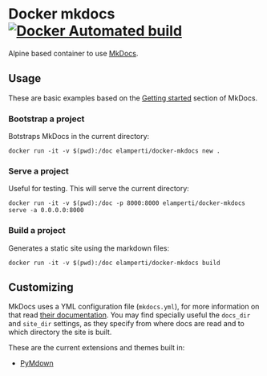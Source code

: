 # Docker mkdocs [![Docker Automated build](https://img.shields.io/docker/automated/elamperti/docker-mkdocs.svg)](https://hub.docker.com/r/elamperti/docker-mkdocs/)
Alpine based container to use [MkDocs](http://www.mkdocs.org/).

## Usage
These are basic examples based on the [Getting started](http://www.mkdocs.org/#getting-started) section of MkDocs.

### Bootstrap a project
Botstraps MkDocs in the current directory:

```
docker run -it -v $(pwd):/doc elamperti/docker-mkdocs new .
```

### Serve a project
Useful for testing. This will serve the current directory:

```
docker run -it -v $(pwd):/doc -p 8000:8000 elamperti/docker-mkdocs serve -a 0.0.0.0:8000
```

### Build a project
Generates a static site using the markdown files:

```
docker run -it -v $(pwd):/doc elamperti/docker-mkdocs build
```

## Customizing
MkDocs uses a YML configuration file (`mkdocs.yml`), for more information on that read [their documentation](http://www.mkdocs.org/user-guide/configuration/).
You may find specially useful the `docs_dir` and `site_dir` settings, as they specify from where docs are read and to which directory the site is built.

These are the current extensions and themes built in:
  * [PyMdown](https://facelessuser.github.io/pymdown-extensions/)


